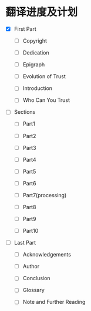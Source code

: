 # 翻译进度及计划

- [x] First Part 

  - [ ] Copyright

  - [ ] Dedication

  - [ ] Epigraph

  - [ ] Evolution of Trust

  - [ ] Introduction

  - [ ] Who Can You Trust

- [ ] Sections

  - [ ] Part1

  - [ ] Part2

  - [ ] Part3

  - [ ] Part4

  - [ ] Part5

  - [ ] Part6

  - [ ] Part7(processing)

  - [ ] Part8

  - [ ] Part9

  - [ ] Part10

- [ ] Last Part

  - [ ] Acknowledgements

  - [ ] Author

  - [ ] Conclusion

  - [ ] Glossary

  - [ ] Note and Further Reading